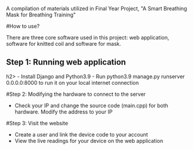A compilation of materials utilized in Final Year Project, "A Smart Breathing Mask for Breathing Training"

#How to use?

There are three core software used in this project: web application, software for knitted coil and software for mask.

<h2>Step 1: Running web application</h2>h2>
- Install Django and Python3.9
- Run python3.9 manage.py runserver 0.0.0.0:8000 to run it on your local internet connection

#Step 2: Modifying the hardware to connect to the server
- Check your IP and change the source code (main.cpp) for both hardware. Modify the address to your IP

#Step 3: Visit the website
- Create a user and link the device code to your account
- View the live readings for your device on the web application



